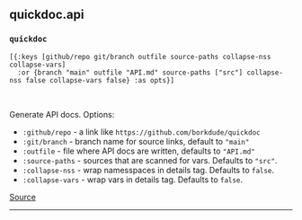 ## quickdoc.api
### `quickdoc`
<pre><code>[{:keys [github/repo git/branch outfile source-paths collapse-nss collapse-vars] 
  :or {branch "main" outfile "API.md" source-paths ["src"] collapse-nss false collapse-vars false} :as opts}]</code></pre><br>

Generate API docs. Options:
  * `:github/repo` -  a link like `https://github.com/borkdude/quickdoc`
  * `:git/branch` - branch name for source links, default to `"main"`
  * `:outfile` - file where API docs are written, defaults to `"API.md"`
  * `:source-paths` - sources that are scanned for vars. Defaults to `"src"`.
  * `:collapse-nss` - wrap namesspaces in details tag. Defaults to `false`.
  * `:collapse-vars` - wrap vars in details tag. Defaults to `false`.
  

[Source](https://github.com/borkdude/quickdoc/blob/main/src/quickdoc/api.cljc#L6-L43)
<hr>
